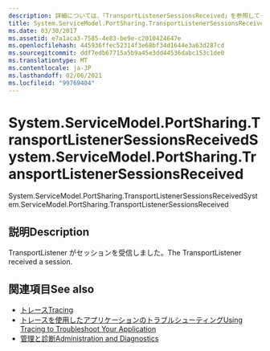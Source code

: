 ```yaml
---
description: 詳細については、「TransportListenerSessionsReceived」を参照してください。
title: System.ServiceModel.PortSharing.TransportListenerSessionsReceived
ms.date: 03/30/2017
ms.assetid: e7a1aca3-7585-4e83-be9e-c2010424647e
ms.openlocfilehash: 445936ffec52314f3e68bf34d1644e3a63d287cd
ms.sourcegitcommit: ddf7edb67715a5b9a45e3dd44536dabc153c1de0
ms.translationtype: MT
ms.contentlocale: ja-JP
ms.lasthandoff: 02/06/2021
ms.locfileid: "99769404"
---
```

# <a name="systemservicemodelportsharingtransportlistenersessionsreceived"></a><span data-ttu-id="66483-103">System.ServiceModel.PortSharing.TransportListenerSessionsReceived</span><span class="sxs-lookup"><span data-stu-id="66483-103">System.ServiceModel.PortSharing.TransportListenerSessionsReceived</span></span>

<span data-ttu-id="66483-104">System.ServiceModel.PortSharing.TransportListenerSessionsReceived</span><span class="sxs-lookup"><span data-stu-id="66483-104">System.ServiceModel.PortSharing.TransportListenerSessionsReceived</span></span>  
  
## <a name="description"></a><span data-ttu-id="66483-105">説明</span><span class="sxs-lookup"><span data-stu-id="66483-105">Description</span></span>  

 <span data-ttu-id="66483-106">TransportListener がセッションを受信しました。</span><span class="sxs-lookup"><span data-stu-id="66483-106">The TransportListener received a session.</span></span>  
  
## <a name="see-also"></a><span data-ttu-id="66483-107">関連項目</span><span class="sxs-lookup"><span data-stu-id="66483-107">See also</span></span>

- [<span data-ttu-id="66483-108">トレース</span><span class="sxs-lookup"><span data-stu-id="66483-108">Tracing</span></span>](index.md)
- [<span data-ttu-id="66483-109">トレースを使用したアプリケーションのトラブルシューティング</span><span class="sxs-lookup"><span data-stu-id="66483-109">Using Tracing to Troubleshoot Your Application</span></span>](using-tracing-to-troubleshoot-your-application.md)
- [<span data-ttu-id="66483-110">管理と診断</span><span class="sxs-lookup"><span data-stu-id="66483-110">Administration and Diagnostics</span></span>](../index.md)
